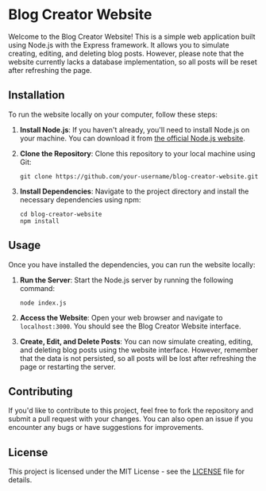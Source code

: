 # Blog Creator Website

Welcome to the Blog Creator Website! This is a simple web application built using Node.js with the Express framework. It allows you to simulate creating, editing, and deleting blog posts. However, please note that the website currently lacks a database implementation, so all posts will be reset after refreshing the page.

## Installation

To run the website locally on your computer, follow these steps:

1. **Install Node.js**: If you haven't already, you'll need to install Node.js on your machine. You can download it from [the official Node.js website](https://nodejs.org/).

2. **Clone the Repository**: Clone this repository to your local machine using Git:

    ```
    git clone https://github.com/your-username/blog-creator-website.git
    ```

3. **Install Dependencies**: Navigate to the project directory and install the necessary dependencies using npm:

    ```
    cd blog-creator-website
    npm install
    ```

## Usage

Once you have installed the dependencies, you can run the website locally:

1. **Run the Server**: Start the Node.js server by running the following command:

    ```
    node index.js
    ```

2. **Access the Website**: Open your web browser and navigate to `localhost:3000`. You should see the Blog Creator Website interface.

3. **Create, Edit, and Delete Posts**: You can now simulate creating, editing, and deleting blog posts using the website interface. However, remember that the data is not persisted, so all posts will be lost after refreshing the page or restarting the server.

## Contributing

If you'd like to contribute to this project, feel free to fork the repository and submit a pull request with your changes. You can also open an issue if you encounter any bugs or have suggestions for improvements.

## License

This project is licensed under the MIT License - see the [LICENSE](LICENSE) file for details.

